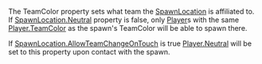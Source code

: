 The TeamColor property sets what team the [SpawnLocation](https://create.roblox.com/docs/reference/engine/classes/SpawnLocation) is affiliated
to. If [SpawnLocation.Neutral](https://create.roblox.com/docs/reference/engine/classes/SpawnLocation#Neutral) property is false, only [Player](https://create.roblox.com/docs/reference/engine/classes/Player)s with the
same [Player.TeamColor](https://create.roblox.com/docs/reference/engine/classes/Player#TeamColor) as the spawn's TeamColor will be able to spawn
there.

If [SpawnLocation.AllowTeamChangeOnTouch](https://create.roblox.com/docs/reference/engine/classes/SpawnLocation#AllowTeamChangeOnTouch) is true [Player.Neutral](https://create.roblox.com/docs/reference/engine/classes/Player#Neutral) will be
set to this property upon contact with the spawn.